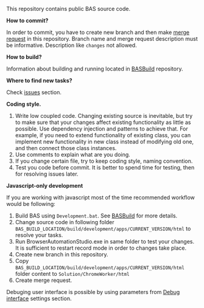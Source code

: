 This repository contains public BAS source code.

**How to commit?**

In order to commit, you have to create new branch and then make [merge request](https://docs.gitlab.com/ee/user/project/merge_requests/creating_merge_requests.html) in this repository. Branch name and merge request description must be informative. Description like ```changes``` not allowed.

**How to build?**

Information about building and running located in [BASBuild](https://gitlab.com/bablosoft/basbuild) repository.

**Where to find new tasks?**

Check [issues](https://gitlab.com/bablosoft/bas/-/issues) section.

**Coding style.**

1.  Write low coupled code. Changing existing source is inevitable, but try to make sure that your changes affect existing functionality as little as possible. Use dependency injection and patterns to achieve that. For example, if you need to extend functionality of existing class, you can implement new functionality in new class instead of modifying old one, and then connect those class instances.
2.  Use comments to explain what are you doing.
3.  If you change certain file, try to keep coding style, naming convention.
4.  Test you code before commit. It is better to spend time for testing, then for resolving issues later.

**Javascript-only development**

If you are working with javascript most of the time recommended workflow would be following:

1.  Build BAS using ```Development.bat```. See [BASBuild](https://gitlab.com/bablosoft/basbuild) for more details.
2.  Change source code in following folder ```BAS_BUILD_LOCATION/build/development/apps/CURRENT_VERSION/html``` to resolve your tasks.
3.  Run BrowserAutomationStudio.exe in same folder to test your changes. It is sufficient to restart record mode in order to changes take place.
4.  Create new branch in this repository.
5.  Copy ```BAS_BUILD_LOCATION/build/development/apps/CURRENT_VERSION/html``` folder content to ```Solution/ChromeWorker/html```
6.  Create merge request.
  
Debuging user interface is possible by using parameters from [Debug interface](https://i.imgur.com/vFDZ94C.png) settings section.
